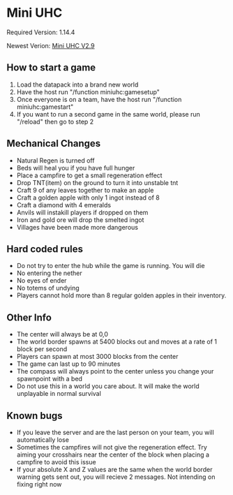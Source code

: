 # Mini UHC
Required Version: 1.14.4

Newest Verion: [Mini UHC V2.9](https://github.com/WaifuBeforeLaifu/Datapacks/blob/master/Mini%20UHC/Mini%20UHC%20V2.9.zip)

## How to start a game
1. Load the datapack into a brand new world
2. Have the host run "/function miniuhc:gamesetup"
3. Once everyone is on a team, have the host run "/function miniuhc:gamestart"
4. If you want to run a second game in the same world, please run "/reload" then go to step 2

## Mechanical Changes
- Natural Regen is turned off
- Beds will heal you if you have full hunger
- Place a campfire to get a small regeneration effect
- Drop TNT(item) on the ground to turn it into unstable tnt
- Craft 9 of any leaves together to make an apple
- Craft a golden apple with only 1 ingot instead of 8
- Craft a diamond with 4 emeralds
- Anvils will instakill players if dropped on them
- Iron and gold ore will drop the smelted ingot
- Villages have been made more dangerous

## Hard coded rules
- Do not try to enter the hub while the game is running. You will die
- No entering the nether
- No eyes of ender
- No totems of undying
- Players cannot hold more than 8 regular golden apples in their inventory.

## Other Info
- The center will always be at 0,0
- The world border spawns at 5400 blocks out and moves at a rate of 1 block per second
- Players can spawn at most 3000 blocks from the center
- The game can last up to 90 minutes
- The compass will always point to the center unless you change your spawnpoint with a bed
- Do not use this in a world you care about. It will make the world unplayable in normal survival

## Known bugs
- If you leave the server and are the last person on your team, you will automatically lose
- Sometimes the campfires will not give the regeneration effect. Try aiming your crosshairs near the center of the block when placing a campfire to avoid this issue
- If your absolute X and Z values are the same when the world border warning gets sent out, you will recieve 2 messages. Not intending on fixing right now


